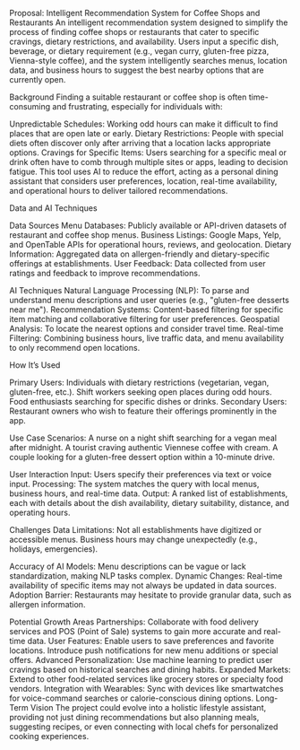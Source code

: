 Proposal: Intelligent Recommendation System for Coffee Shops and Restaurants
An intelligent recommendation system designed to simplify the process of finding coffee shops or restaurants that cater to specific cravings, dietary restrictions, and availability. 
Users input a specific dish, beverage, or dietary requirement (e.g., vegan curry, gluten-free pizza, Vienna-style coffee), and the system intelligently searches menus, location data, and business hours to suggest the best nearby options that are currently open.

Background
Finding a suitable restaurant or coffee shop is often time-consuming and frustrating, especially for individuals with:

Unpredictable Schedules: Working odd hours can make it difficult to find places that are open late or early.
Dietary Restrictions: People with special diets often discover only after arriving that a location lacks appropriate options.
Cravings for Specific Items: Users searching for a specific meal or drink often have to comb through multiple sites or apps, leading to decision fatigue.
This tool uses AI to reduce the effort, acting as a personal dining assistant that considers user preferences, location, real-time availability, and operational hours to deliver tailored recommendations.

Data and AI Techniques

Data Sources
Menu Databases: Publicly available or API-driven datasets of restaurant and coffee shop menus.
Business Listings: Google Maps, Yelp, and OpenTable APIs for operational hours, reviews, and geolocation.
Dietary Information: Aggregated data on allergen-friendly and dietary-specific offerings at establishments.
User Feedback: Data collected from user ratings and feedback to improve recommendations.

AI Techniques
Natural Language Processing (NLP):
To parse and understand menu descriptions and user queries (e.g., "gluten-free desserts near me").
Recommendation Systems:
Content-based filtering for specific item matching and collaborative filtering for user preferences.
Geospatial Analysis:
To locate the nearest options and consider travel time.
Real-time Filtering:
Combining business hours, live traffic data, and menu availability to only recommend open locations.

How It’s Used

Primary Users:
Individuals with dietary restrictions (vegetarian, vegan, gluten-free, etc.).
Shift workers seeking open places during odd hours.
Food enthusiasts searching for specific dishes or drinks.
Secondary Users:
Restaurant owners who wish to feature their offerings prominently in the app.

Use Case Scenarios:
A nurse on a night shift searching for a vegan meal after midnight.
A tourist craving authentic Viennese coffee with cream.
A couple looking for a gluten-free dessert option within a 10-minute drive.

User Interaction
Input: Users specify their preferences via text or voice input.
Processing: The system matches the query with local menus, business hours, and real-time data.
Output: A ranked list of establishments, each with details about the dish availability, dietary suitability, distance, and operating hours.

Challenges
Data Limitations:
Not all establishments have digitized or accessible menus.
Business hours may change unexpectedly (e.g., holidays, emergencies).

Accuracy of AI Models:
Menu descriptions can be vague or lack standardization, making NLP tasks complex.
Dynamic Changes:
Real-time availability of specific items may not always be updated in data sources.
Adoption Barrier:
Restaurants may hesitate to provide granular data, such as allergen information.

Potential Growth Areas
Partnerships: Collaborate with food delivery services and POS (Point of Sale) systems to gain more accurate and real-time data.
User Features:
Enable users to save preferences and favorite locations.
Introduce push notifications for new menu additions or special offers.
Advanced Personalization:
Use machine learning to predict user cravings based on historical searches and dining habits.
Expanded Markets:
Extend to other food-related services like grocery stores or specialty food vendors.
Integration with Wearables:
Sync with devices like smartwatches for voice-command searches or calorie-conscious dining options.
Long-Term Vision
The project could evolve into a holistic lifestyle assistant, providing not just dining recommendations but also planning meals, suggesting recipes, or even connecting with local chefs for personalized cooking experiences.
